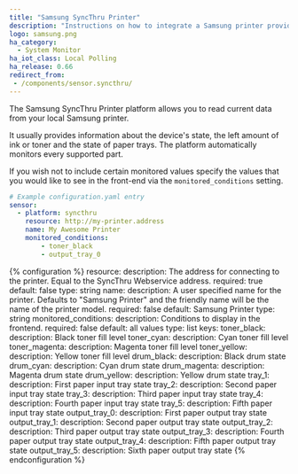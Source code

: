```yaml
---
title: "Samsung SyncThru Printer"
description: "Instructions on how to integrate a Samsung printer providing SyncThru within Home Assistant."
logo: samsung.png
ha_category:
  - System Monitor
ha_iot_class: Local Polling
ha_release: 0.66
redirect_from:
 - /components/sensor.syncthru/
---
```


The Samsung SyncThru Printer platform allows you to read current data from your local Samsung printer.

It usually provides information about the device's state, the left amount of ink or toner and the state of paper trays.
The platform automatically monitors every supported part.

If you wish not to include certain monitored values specify the values that you would like to see in the front-end via the `monitored_conditions` setting.

```yaml
# Example configuration.yaml entry
sensor:
  - platform: syncthru
    resource: http://my-printer.address
    name: My Awesome Printer
    monitored_conditions:
        - toner_black
        - output_tray_0
```

{% configuration %}
  resource:
    description: The address for connecting to the printer. Equal to the SyncThru Webservice address.
    required: true
    default: false
    type: string
  name:
    description: A user specified name for the printer. Defaults to "Samsung Printer" and the friendly name will be the name of the printer model.
    required: false
    default: Samsung Printer
    type: string
  monitored_conditions:
    description: Conditions to display in the frontend.
    required: false
    default: all values
    type: list
    keys:
      toner_black:
        description: Black toner fill level
      toner_cyan:
        description: Cyan toner fill level
      toner_magenta:
        description: Magenta toner fill level
      toner_yellow:
        description: Yellow toner fill level
      drum_black:
        description: Black drum state
      drum_cyan:
        description: Cyan drum state
      drum_magenta:
        description: Magenta drum state
      drum_yellow:
        description: Yellow drum state
      tray_1:
        description: First paper input tray state
      tray_2:
        description: Second paper input tray state
      tray_3:
        description: Third paper input tray state
      tray_4:
        description: Fourth paper input tray state
      tray_5:
        description: Fifth paper input tray state
      output_tray_0:
        description: First paper output tray state
      output_tray_1:
        description: Second paper output tray state
      output_tray_2:
        description: Third paper output tray state
      output_tray_3:
        description: Fourth paper output tray state
      output_tray_4:
        description: Fifth paper output tray state
      output_tray_5:
        description: Sixth paper output tray state
{% endconfiguration %}

